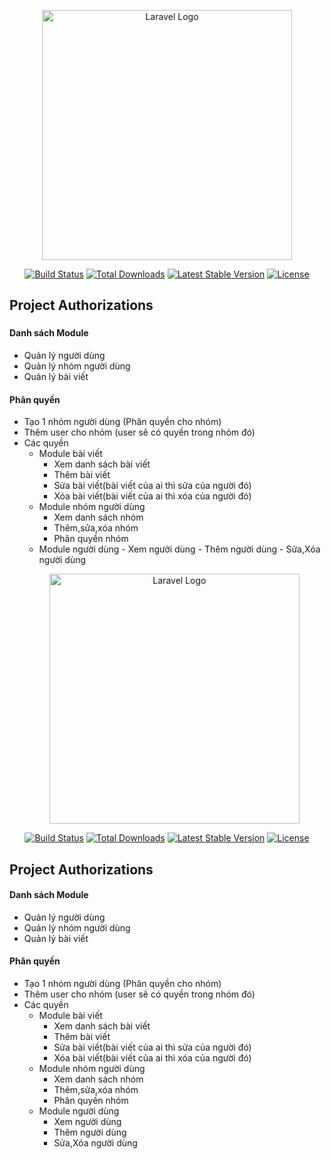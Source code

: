 <p align="center"><a href="https://laravel.com" target="_blank"><img src="https://raw.githubusercontent.com/laravel/art/master/logo-lockup/5%20SVG/2%20CMYK/1%20Full%20Color/laravel-logolockup-cmyk-red.svg" width="400" alt="Laravel Logo"></a></p>

<p align="center">
<a href="https://github.com/laravel/framework/actions"><img src="https://github.com/laravel/framework/workflows/tests/badge.svg" alt="Build Status"></a>
<a href="https://packagist.org/packages/laravel/framework"><img src="https://img.shields.io/packagist/dt/laravel/framework" alt="Total Downloads"></a>
<a href="https://packagist.org/packages/laravel/framework"><img src="https://img.shields.io/packagist/v/laravel/framework" alt="Latest Stable Version"></a>
<a href="https://packagist.org/packages/laravel/framework"><img src="https://img.shields.io/packagist/l/laravel/framework" alt="License"></a>
</p>

## Project Authorizations

###

#### Danh sách Module

- Quản lý người dùng
- Quản lý nhóm người dùng
- Quản lý bài viết

#### Phân quyền

- Tạo 1 nhóm người dùng (Phân quyền cho nhóm)
- Thêm user cho nhóm (user sẽ có quyền trong nhóm đó)
- Các quyền
  - Module bài viết
    - Xem danh sách bài viết
    - Thêm bài viết
    - Sửa bài viết(bài viết của ai thì sửa của người đó)
    - Xóa bài viết(bài viết của ai thì xóa của người đó)
  - Module nhóm người dùng
    - Xem danh sách nhóm
    - Thêm,sửa,xóa nhóm
    - Phân quyền nhóm
  - Module người dùng - Xem người dùng - Thêm người dùng - Sửa,Xóa người dùng
  <p align="center"><a href="https://laravel.com" target="_blank"><img src="https://raw.githubusercontent.com/laravel/art/master/logo-lockup/5%20SVG/2%20CMYK/1%20Full%20Color/laravel-logolockup-cmyk-red.svg" width="400" alt="Laravel Logo"></a></p>

<p align="center">
<a href="https://github.com/laravel/framework/actions"><img src="https://github.com/laravel/framework/workflows/tests/badge.svg" alt="Build Status"></a>
<a href="https://packagist.org/packages/laravel/framework"><img src="https://img.shields.io/packagist/dt/laravel/framework" alt="Total Downloads"></a>
<a href="https://packagist.org/packages/laravel/framework"><img src="https://img.shields.io/packagist/v/laravel/framework" alt="Latest Stable Version"></a>
<a href="https://packagist.org/packages/laravel/framework"><img src="https://img.shields.io/packagist/l/laravel/framework" alt="License"></a>
</p>

## Project Authorizations

#### Danh sách Module

- Quản lý người dùng
- Quản lý nhóm người dùng
- Quản lý bài viết

#### Phân quyền

- Tạo 1 nhóm người dùng (Phân quyền cho nhóm)
- Thêm user cho nhóm (user sẽ có quyền trong nhóm đó)
- Các quyền
  - Module bài viết
    - Xem danh sách bài viết
    - Thêm bài viết
    - Sửa bài viết(bài viết của ai thì sửa của người đó)
    - Xóa bài viết(bài viết của ai thì xóa của người đó)
  - Module nhóm người dùng
    - Xem danh sách nhóm
    - Thêm,sửa,xóa nhóm
    - Phân quyền nhóm
  - Module người dùng
    - Xem người dùng
    - Thêm người dùng
    - Sửa,Xóa người dùng

